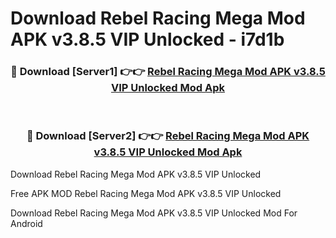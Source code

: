 # Download Rebel Racing Mega Mod APK v3.8.5 VIP Unlocked - i7d1b



<div align="center">
<h3>🔴 Download [Server1] 👉👉 <a href="https://momento.my/?title=Rebel_Racing_Mega_Mod_APK_v3.8.5_VIP_Unlocked">Rebel Racing Mega Mod APK v3.8.5 VIP Unlocked Mod Apk</a></h3><br>

<h3>🔴 Download [Server2] 👉👉 <a href="https://momento.my/?title=Rebel_Racing_Mega_Mod_APK_v3.8.5_VIP_Unlocked">Rebel Racing Mega Mod APK v3.8.5 VIP Unlocked Mod Apk</a></h3>
</div>



Download Rebel Racing Mega Mod APK v3.8.5 VIP Unlocked 

Free APK MOD Rebel Racing Mega Mod APK v3.8.5 VIP Unlocked 

Download Rebel Racing Mega Mod APK v3.8.5 VIP Unlocked Mod For Android
